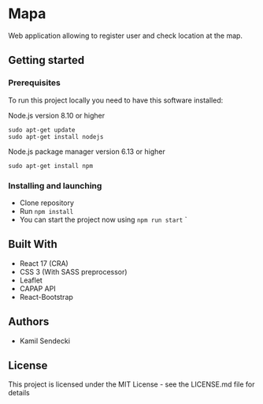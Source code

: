 # Mapa
Web application allowing to register user and check location at the map.

## Getting started
### Prerequisites
To run this project locally you need to have this software installed:

Node.js version 8.10 or higher
```
sudo apt-get update
sudo apt-get install nodejs
```
Node.js package manager version 6.13 or higher
```
sudo apt-get install npm
```

### Installing and launching
* Clone repository
* Run ```npm install```
* You can start the project now using ```npm run start```
`
## Built With
* React 17 (CRA)
* CSS 3 (With SASS preprocessor)
* Leaflet
* CAPAP API
* React-Bootstrap

## Authors
* Kamil Sendecki

## License
This project is licensed under the MIT License - see the LICENSE.md file for details
